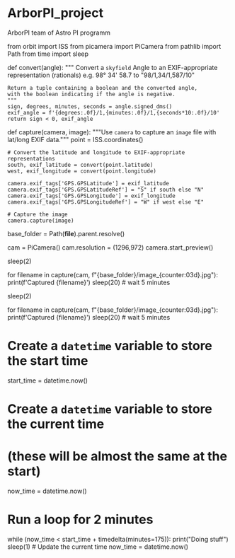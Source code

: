 # ArborPI_project
ArborPI team of Astro PI programm

from orbit import ISS
from picamera import PiCamera
from pathlib import Path
from time import sleep

def convert(angle):
    """
    Convert a `skyfield` Angle to an EXIF-appropriate
    representation (rationals)
    e.g. 98° 34' 58.7 to "98/1,34/1,587/10"

    Return a tuple containing a boolean and the converted angle,
    with the boolean indicating if the angle is negative.
    """
    sign, degrees, minutes, seconds = angle.signed_dms()
    exif_angle = f'{degrees:.0f}/1,{minutes:.0f}/1,{seconds*10:.0f}/10'
    return sign < 0, exif_angle

def capture(camera, image):
    """Use `camera` to capture an `image` file with lat/long EXIF data."""
    point = ISS.coordinates()

    # Convert the latitude and longitude to EXIF-appropriate representations
    south, exif_latitude = convert(point.latitude)
    west, exif_longitude = convert(point.longitude)

    camera.exif_tags['GPS.GPSLatitude'] = exif_latitude
    camera.exif_tags['GPS.GPSLatitudeRef'] = "S" if south else "N"
    camera.exif_tags['GPS.GPSLongitude'] = exif_longitude
    camera.exif_tags['GPS.GPSLongitudeRef'] = "W" if west else "E"

    # Capture the image
    camera.capture(image)

base_folder = Path(__file__).parent.resolve()

cam = PiCamera()
cam.resolution = (1296,972)
camera.start_preview()


sleep(2)

for filename in capture(cam, f"{base_folder}/image_{counter:03d}.jpg"):
    print(f'Captured {filename}')
    sleep(20) # wait 5 minutes


sleep(2)

for filename in capture(cam, f"{base_folder}/image_{counter:03d}.jpg"):
    print(f'Captured {filename}')
    sleep(20) # wait 5 minutes
    

# Create a `datetime` variable to store the start time
start_time = datetime.now()
# Create a `datetime` variable to store the current time
# (these will be almost the same at the start)
now_time = datetime.now()
# Run a loop for 2 minutes
while (now_time < start_time + timedelta(minutes=175)):
    print("Doing stuff")
    sleep(1)
    # Update the current time
    now_time = datetime.now()


